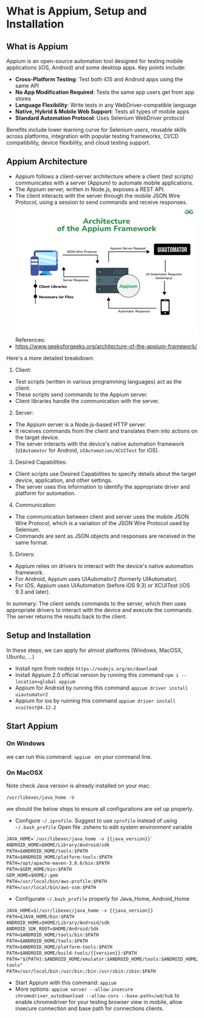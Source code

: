 # What is Appium, Setup and Installation

## What is Appium
Appium is an open-source automation tool designed for testing mobile applications (iOS, Android) and some desktop apps. Key points include:

- **Cross-Platform Testing**: Test both iOS and Android apps using the same API
- **No App Modification Required**: Tests the same app users get from app stores
- **Language Flexibility**: Write tests in any WebDriver-compatible language
- **Native, Hybrid & Mobile Web Support**: Tests all types of mobile apps
- **Standard Automation Protocol**: Uses Selenium WebDriver protocol

Benefits include lower learning curve for Selenium users, reusable skills across platforms, integration with popular testing frameworks, CI/CD compatibility, device flexibility, and cloud testing support.

## Appium Architecture

- Appium follows a client-server architecture where a client (test scripts) communicates with a server (Appium) to automate mobile applications. 
- The Appium server, written in Node.js, exposes a REST API. 
- The client interacts with the server through the mobile JSON Wire Protocol, using a session to send commands and receive responses.
![appium-architect](./images/appium-architecture.png)
References:
- https://www.geeksforgeeks.org/architecture-of-the-appium-framework/

Here's a more detailed breakdown:
1. Client: 
- Test scripts (written in various programming languages) act as the client.
- These scripts send commands to the Appium server.
- Client libraries handle the communication with the server.
2. Server:
- The Appium server is a Node.js-based HTTP server. 
- It receives commands from the client and translates them into actions on the target device. 
- The server interacts with the device's native automation framework (`UIAutomator` for Android, `UIAutomation/XCUITest` for iOS). 
3. Desired Capabilities: 
- Client scripts use Desired Capabilities to specify details about the target device, application, and other settings.
- The server uses this information to identify the appropriate driver and platform for automation.
4. Communication: 
- The communication between client and server uses the mobile JSON Wire Protocol, which is a variation of the JSON Wire Protocol used by Selenium.
- Commands are sent as JSON objects and responses are received in the same format.
5. Drivers: 
- Appium relies on drivers to interact with the device's native automation framework.
- For Android, Appium uses UIAutomator2 (formerly UIAutomator).
- For iOS, Appium uses UIAutomation (before iOS 9.3) or XCUITest (iOS 9.3 and later).

In summary: The client sends commands to the server, which then uses appropriate drivers to interact with the device and execute the commands. The server returns the results back to the client. 

## Setup and Installation
In these steps, we can apply for almost platforms (Windows, MacOSX, Ubuntu, ...)
- Install npm from nodejs
`https://nodejs.org/en/download`
- Install Appium 2.0 official version by running this command
`npm i --location=global appium`
- Appium for Android by running this command
`appium driver install uiautomator2 `
- Appium for ios by running this command
`appium driver install xcuitest@4.12.2`

## Start Appium
### On Windows
we can run this command: `appium ` on your command line.
### On MacOSX
Note check Java version is already installed on your mac:
```
/usr/libexec/java_home -V
```
we should the below steps to ensure all configurations are set up properly.
- Configure `~/.zprofile`. Suggest to use `zprofile` instead of using `~/.bash_profile`
  Open file .zshenv to edit system environment variable
  
```
JAVA_HOME=`/usr/libexec/java_home -v {{java_version}}`
ANDROID_HOME=$HOME/Library/Android/sdk
PATH=$ANDROID_HOME/tools:$PATH
PATH=$ANDROID_HOME/platform-tools:$PATH
PATH=/opt/apache-maven-3.8.6/bin:$PATH
PATH=$GEM_HOME/bin:$PATH
GEM_HOME=$HOME/.gem
PATH=/usr/local/bin/aws-profile:$PATH
PATH=/usr/local/bin/aws-ssm:$PATH
```
- Configurate `~/.bash_profile` properly for Java_Home, Android_Home
```
JAVA_HOME=$(/usr/libexec/java_home -v {{java_version}}
PATH=$JAVA_HOME/bin:$PATH
ANDROID_HOME=$HOME/Library/Android/sdk
ANDROID_SDK_ROOT=$HOME/Android/Sdk
PATH=$ANDROID_HOME/tools/bin:$PATH
PATH=$ANDROID_HOME/tools:$PATH
PATH=$ANDROID_HOME/platform-tools:$PATH
PATH=$ANDROID_HOME/build-tools/{{version}}:$PATH
PATH="${PATH}:$ANDROID_HOME/emulator:$ANDROID_HOME/tools:$ANDROID_HOME/tools/bin:$ANDROID_HOME/platform-tools"
PATH=/usr/local/bin:/usr/bin:/bin:/usr/sbin:/sbin:$PATH
```
- Start Appium with this command: `appium`
- More options: `appium server --allow-insecure chromedriver_autodownload --allow-cors --base-path=/wd/hub` to enable chromedriver for your testing browser view in mobile, allow insecure connection and base path for connections clients.